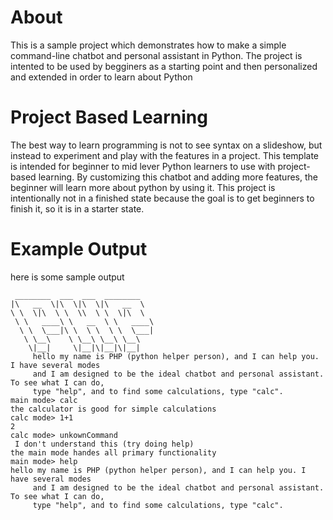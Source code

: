 # About
This is a sample project which demonstrates how to make a simple command-line
chatbot and personal assistant in Python. The project is intented to be
used by begginers as a starting point and then personalized and extended in order
to learn about Python
# Project Based Learning
The best way to learn programming is not to see syntax on a slideshow, but instead
to experiment and play with the features in a project. This template is intended
for beginner to mid lever Python learners to use with project-based learning. By
customizing this chatbot and adding more features, the beginner will learn more
about python by using it. This project is intentionally not in a finished state because the
goal is to get beginners to finish it, so it is in a starter state.
# Example Output
here is some sample output
```
 ________  ___  ___  ________   
|\   __  \|\  \|\  \|\   __  \  
\ \  \|\  \ \  \\  \ \  \|\  \ 
 \ \   ____\ \   __  \ \   ____\
  \ \  \___|\ \  \ \  \ \  \___|
   \ \__\    \ \__\ \__\ \__\   
    \|__|     \|__|\|__|\|__|  
     hello my name is PHP (python helper person), and I can help you. I have several modes 
     and I am designed to be the ideal chatbot and personal assistant. To see what I can do,
     type "help", and to find some calculations, type "calc".
main mode> calc
the calculator is good for simple calculations
calc mode> 1+1
2
calc mode> unkownCommand
 I don't understand this (try doing help)
the main mode handes all primary functionality
main mode> help
hello my name is PHP (python helper person), and I can help you. I have several modes 
     and I am designed to be the ideal chatbot and personal assistant. To see what I can do,
     type "help", and to find some calculations, type "calc".
```